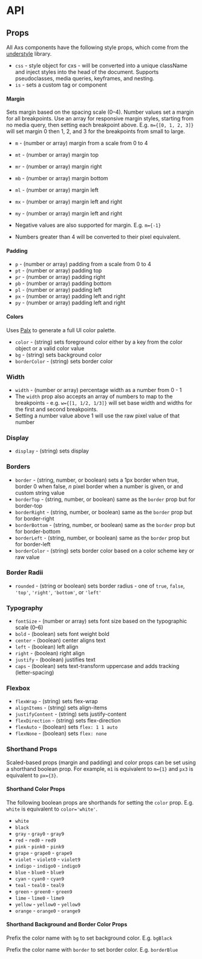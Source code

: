 
# API

## Props

All Axs components have the following style props,
which come from the [understyle](https://github.com/jxnblk/understyle) library.

- `css` - style object for cxs - will be converted into a unique className and inject styles into the head of the document. Supports pseudoclasses, media queries, keyframes, and nesting.
- `is` - sets a custom tag or component

#### Margin

Sets margin based on the spacing scale (0–4).
Number values set a margin for all breakpoints.
Use an array for responsive margin styles,
starting from no media query, then setting each breakpoint above.
E.g. `m={[0, 1, 2, 3]}` will set margin 0 then 1, 2, and 3 for the breakpoints from small to large.

- `m`  - (number or array) margin from a scale from 0 to 4
- `mt` - (number or array) margin top
- `mr` - (number or array) margin right
- `mb` - (number or array) margin bottom
- `ml` - (number or array) margin left
- `mx` - (number or array) margin left and right
- `my` - (number or array) margin left and right

- Negative values are also supported for margin.  E.g. `m={-1}`
- Numbers greater than 4 will be converted to their pixel equivalent.

#### Padding

- `p`  - (number or array) padding from a scale from 0 to 4
- `pt` - (number or array) padding top
- `pr` - (number or array) padding right
- `pb` - (number or array) padding bottom
- `pl` - (number or array) padding left
- `px` - (number or array) padding left and right
- `py` - (number or array) padding left and right

#### Colors

Uses [Palx](https://github.com/jxnblk/palx) to generate a full UI color palette.

- `color` - (string) sets foreground color either by a key from the color object or a valid color value
- `bg` - (string) sets background color
- `borderColor` - (string) sets border color

### Width

- `width` - (number or array) percentage width as a number from 0 - 1
- The `width` prop also accepts an array of numbers to map to the breakpoints - e.g. `w={[1, 1/2, 1/3]}` will set base width and widths for the first and second breakpoints.
- Setting a number value above 1 will use the raw pixel value of that number

### Display

- `display` - (string) sets display

### Borders

- `border` - (string, number, or boolean) sets a 1px border when true, border 0 when false, *n* pixel border when a number is given, or and custom string value
- `borderTop` - (string, number, or boolean) same as the `border` prop but for border-top
- `borderRight` - (string, number, or boolean) same as the `border` prop but for border-right
- `borderBottom` - (string, number, or boolean) same as the `border` prop but for border-bottom
- `borderLeft` - (string, number, or boolean) same as the `border` prop but for border-left
- `borderColor` - (string) sets border color based on a color scheme key or raw value

### Border Radii

- `rounded` - (string or boolean) sets border radius - one of `true`, `false`, `'top'`, `'right'`, `'bottom'`, or `'left'`

### Typography

- `fontSize` - (number or array) sets font size based on the typographic scale (0–6)
- `bold` - (boolean) sets font weight bold
- `center` - (boolean) center aligns text
- `left` - (boolean) left align
- `right` - (boolean) right align
- `justify` - (boolean) justifies text
- `caps` - (boolean) sets text-transform uppercase and adds tracking (letter-spacing)

### Flexbox

- `flexWrap` - (string) sets flex-wrap
- `alignItems` - (string) sets align-items
- `justifyContent` - (string) sets justify-content
- `flexDirection` - (string) sets flex-direction
- `flexAuto` - (boolean) sets `flex: 1 1 auto`
- `flexNone` - (boolean) sets `flex: none`

### Shorthand Props

Scaled-based props (margin and padding) and color props
can be set using a shorthand boolean prop.
For example, `m1` is equivalent to `m={1}`
and `px3` is equivalent to `px={3}`.

#### Shorthand Color Props

The following boolean props are shorthands for setting the `color` prop. E.g. `white` is equivalent to `color='white'`.

- `white`
- `black`
- `gray` - `gray0` - `gray9`
- `red` - `red0` - `red9`
- `pink` - `pink0` - `pink9`
- `grape` - `grape0` - `grape9`
- `violet` - `violet0` - `violet9`
- `indigo` - `indigo0` - `indigo9`
- `blue` - `blue0` - `blue9`
- `cyan` - `cyan0` - `cyan9`
- `teal` - `teal0` - `teal9`
- `green` - `green0` - `green9`
- `lime` - `lime0` - `lime9`
- `yellow` - `yellow0` - `yellow9`
- `orange` - `orange0` - `orange9`

#### Shorthand Background and Border Color Props

Prefix the color name with `bg` to set background color.
E.g. `bgBlack`

Prefix the color name with `border` to set border color.
E.g. `borderBlue`

